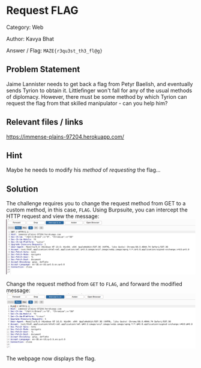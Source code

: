 # **Request FLAG**

Category: Web

Author: Kavya Bhat

Answer / Flag: `MAZE{r3qu3st_th3_fl@g}`

## Problem Statement

Jaime Lannister needs to get back a flag from Petyr Baelish, and eventually sends Tyrion to obtain it. Littlefinger won't fall for any of the usual methods of diplomacy. However, there must be some method by which Tyrion can request the flag from that skilled manipulator - can you help him?

## Relevant files / links

https://immense-plains-97204.herokuapp.com/

## Hint

Maybe he needs to modify his _method_ of _requesting_ the flag...

## Solution

The challenge requires you to change the request method from GET to a custom method, in this case, `FLAG`. Using Burpsuite, you can intercept the HTTP request and view the message: ![Initial message](init.png)

Change the request method from `GET` to `FLAG`, and forward the modified message: ![Modified message](final.png)

The webpage now displays the flag.